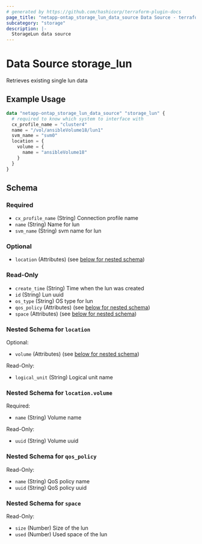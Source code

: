 ```yaml
---
# generated by https://github.com/hashicorp/terraform-plugin-docs
page_title: "netapp-ontap_storage_lun_data_source Data Source - terraform-provider-netapp-ontap"
subcategory: "storage"
description: |-
  StorageLun data source
---
```


# Data Source storage_lun

Retrieves existing single lun data

## Example Usage
```terraform
data "netapp-ontap_storage_lun_data_source" "storage_lun" {
  # required to know which system to interface with
  cx_profile_name = "cluster4"
  name = "/vol/ansibleVolume18/lun1"
  svm_name = "svm0"
  location = {
    volume = {
      name = "ansibleVolume18"
    }
  }
}
```



<!-- schema generated by tfplugindocs -->
## Schema

### Required

- `cx_profile_name` (String) Connection profile name
- `name` (String) Name for lun
- `svm_name` (String) svm name for lun

### Optional

- `location` (Attributes) (see [below for nested schema](#nestedatt--location))

### Read-Only

- `create_time` (String) Time when the lun was created
- `id` (String) Lun uuid
- `os_type` (String) OS type for lun
- `qos_policy` (Attributes) (see [below for nested schema](#nestedatt--qos_policy))
- `space` (Attributes) (see [below for nested schema](#nestedatt--space))

<a id="nestedatt--location"></a>
### Nested Schema for `location`

Optional:

- `volume` (Attributes) (see [below for nested schema](#nestedatt--location--volume))

Read-Only:

- `logical_unit` (String) Logical unit name

<a id="nestedatt--location--volume"></a>
### Nested Schema for `location.volume`

Required:

- `name` (String) Volume name

Read-Only:

- `uuid` (String) Volume uuid



<a id="nestedatt--qos_policy"></a>
### Nested Schema for `qos_policy`

Read-Only:

- `name` (String) QoS policy name
- `uuid` (String) QoS policy uuid


<a id="nestedatt--space"></a>
### Nested Schema for `space`

Read-Only:

- `size` (Number) Size of the lun
- `used` (Number) Used space of the lun


